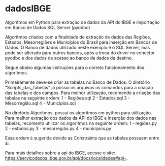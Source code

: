# dadosIBGE
Algoritmos em Python para extração de dados da API do IBGE e importação em Banco de Dados SQL Server (pyodbc)

Algoritmos criados com a finalidade de extração de dados das Regiões, Estados, Mesorregiões e Municípios do Brasil para inserção em Bancos de Dados.
O Banco de dados utilizado neste exemplo é o SQL Server, mas pode ser alterado para outros bancos, após a troca do driver no conector pyodbc e dos dados de acesso ao banco de dados de destino.

Segue abaixo algumas instruções para o correto funcionamento dos algoritmos.

Primeiramente deve-se criar as tabelas no Banco de Dados. O diretório "Scripts_das_Tabelas" já possui os arquivos os comandos para a criação das tabelas e dos campos. Para melhor utilização, recomendo a criação das tabelas na seguinte ordem:
1 - Regiões.sql
2 - Estados.sql
3 - Mesorregião.sql
4 - Municípios.sql

No diretório Algoritmos, possui os algoritmos em python para utilização. Para melhor extração dos dados da API do IBGE e inserção dos dados nas tabelas, recomento utilizar os algoritmos na seguinte ordem:
1 - regiões.py
2 - estados.py
3 - mesorregião.py
4 - municípios.py

Essa ordem é sugerida devido as Constraints que as tabelas possuem entre si.

Para mais detalhes sobre a api do IBGE, acesse o site: https://servicodados.ibge.gov.br/api/docs/localidades#api-_
